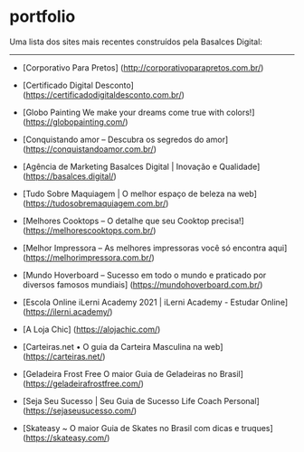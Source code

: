 # portfolio
Uma lista dos sites mais recentes construídos pela Basalces Digital:

---
 - [Corporativo Para Pretos] (http://corporativoparapretos.com.br/)
 - [Certificado Digital Desconto] (https://certificadodigitaldesconto.com.br/)

 - [Globo Painting We make your dreams come true with colors!] (https://globopainting.com/)
 
 - [Conquistando amor – Descubra os segredos do amor] (https://conquistandoamor.com.br/)

 - [Agência de Marketing Basalces Digital | Inovação e Qualidade]
(https://basalces.digital/)

 - [Tudo Sobre Maquiagem | O melhor espaço de beleza na web]
(https://tudosobremaquiagem.com.br/)

 - [Melhores Cooktops &#8211; O detalhe que seu Cooktop precisa!]
(https://melhorescooktops.com.br/)

 - [Melhor Impressora &#8211; As melhores impressoras você só encontra aqui]
(https://melhorimpressora.com.br/)

 - [Mundo Hoverboard &#8211; Sucesso em todo o mundo e praticado por diversos famosos mundiais]
(https://mundohoverboard.com.br/)

 - [Escola Online iLerni Academy 2021 | iLerni Academy - Estudar Online]
(https://ilerni.academy/)

 - [A Loja Chic]
(https://alojachic.com/)

 - [Carteiras.net &bull; O guia da Carteira Masculina na web]
(https://carteiras.net/)

 - [Geladeira Frost Free O maior Guia de Geladeiras no Brasil]
(https://geladeirafrostfree.com/)

 - [Seja Seu Sucesso | Seu Guia de Sucesso Life Coach Personal]
(https://sejaseusucesso.com/)

 - [Skateasy ~ O maior Guia de Skates no Brasil com dicas e truques]
(https://skateasy.com/)

